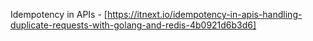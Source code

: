 Idempotency in APIs - [https://itnext.io/idempotency-in-apis-handling-duplicate-requests-with-golang-and-redis-4b0921d6b3d6]

